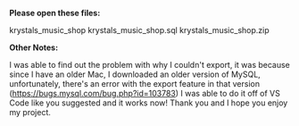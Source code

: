 **Please open these files:**

krystals_music_shop
krystals_music_shop.sql
krystals_music_shop.zip


**Other Notes:**

I was able to find out the problem with why I couldn't export, it was because since I have an older Mac, I downloaded an older version of MySQL, unfortunately, there's an error with the export feature in that version (https://bugs.mysql.com/bug.php?id=103783) 
I was able to do it off of VS Code like you suggested and it works now! Thank you and I hope you enjoy my project.
